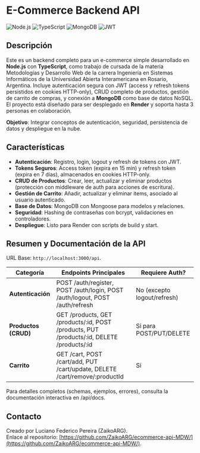 # E-Commerce Backend API

![Node.js](https://img.shields.io/badge/Node.js-v18%2B-green) ![TypeScript](https://img.shields.io/badge/TypeScript-4.9%2B-blue) ![MongoDB](https://img.shields.io/badge/MongoDB-NoSQL-green) ![JWT](https://img.shields.io/badge/JWT-Auth-orange)

## Descripción

Este es un backend completo para un e-commerce simple desarrollado en **Node.js** con **TypeScript**, como trabajo de cursada de la materia Metodologías y Desarrollo Web de la carrera Ingeniería en Sistemas Informáticos de la Universidad Abierta Interamericana en Rosario, Argentina. Incluye autenticación segura con JWT (access y refresh tokens persistidos en cookies HTTP-only), CRUD completo de productos, gestión de carrito de compras, y conexión a **MongoDB** como base de datos NoSQL. El proyecto está diseñado para ser desplegado en **Render** y soporta hasta 3 personas en colaboración.

**Objetivo**: Integrar conceptos de autenticación, seguridad, persistencia de datos y despliegue en la nube.

## Características

- **Autenticación**: Registro, login, logout y refresh de tokens con JWT.
- **Tokens Seguros**: Access token (expira en 15 min) y refresh token (expira en 7 días), almacenados en cookies HTTP-only.
- **CRUD de Productos**: Crear, leer, actualizar y eliminar productos (protección con middleware de auth para acciones de escritura).
- **Gestión de Carrito**: Añadir, actualizar y eliminar items, asociado al usuario autenticado.
- **Base de Datos**: MongoDB con Mongoose para modelos y relaciones.
- **Seguridad**: Hashing de contraseñas con bcrypt, validaciones en controladores.
- **Despliegue**: Listo para Render con scripts de build y start.

## Resumen y Documentación de la API

URL Base: `http://localhost:3000/api`.

| Categoría | Endpoints Principales | Requiere Auth? |
|-----------|-----------------------|---------------|
| **Autenticación** | POST /auth/register, POST /auth/login, POST /auth/logout, POST /auth/refresh | No (excepto logout/refresh) |
| **Productos (CRUD)** | GET /products, GET /products/:id, POST /products, PUT /products/:id, DELETE /products/:id | Sí para POST/PUT/DELETE |
| **Carrito** | GET /cart, POST /cart/add, PUT /cart/update, DELETE /cart/remove/:productId | Sí |

Para detalles completos (schemas, ejemplos, errores), consulta la documentación interactiva en /api/docs.

## Contacto

Creado por Luciano Federico Pereira (ZaikoARG).  
Enlace al repositorio: [https://github.com/ZaikoARG/ecommerce-api-MDW/](https://github.com/ZaikoARG/ecommerce-api-MDW/).

